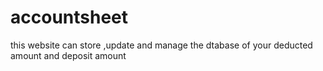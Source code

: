 # accountsheet
this website can store ,update and manage the dtabase of your deducted amount and deposit amount 
